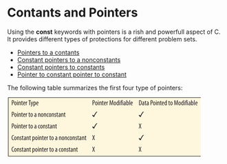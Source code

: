 # Contants and Pointers

Using the **const** keywords with pointers is a rish and powerfull aspect of C. It provides different types of protections for different problem sets.

- [Pointers to a contants](101-pointers-to-a-constant.md)
- [Constant pointers to a nonconstants](102-constant-pointer-to-a-nonconstants.md)
- [Constant pointers to constants](103-constant-pointers-to-constants.md)
- [Pointer to constant pointer to constant](104-pointers-to-constant-pointer-to-constant.md)

The following table summarizes the first four type of pointers:

![Types of pointers](../../asset/types-of-pointers.png)